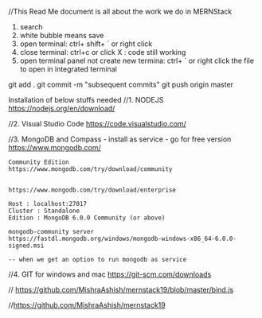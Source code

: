 //This Read Me document is all about the work we do in MERNStack
1. search 
2. white bubble means save
3. open terminal: ctrl+ shift+ ` or right click
4. close terminal: ctrl+c or click X : code still working 
5. open terminal panel not create new termina: ctrl+ ` or right click the file to open in integrated terminal

git add .
git commit -m "subsequent commits" 
git push origin master

Installation of below stuffs needed
//1. NODEJS
    https://nodejs.org/en/download/ 

//2. Visual Studio Code
    https://code.visualstudio.com/
    
//3. MongoDB and Compass - install as service - go for free version
    https://www.mongodb.com/
    
    Community Edition
    https://www.mongodb.com/try/download/community
    
    
    https://www.mongodb.com/try/download/enterprise
    
    Host : localhost:27017
    Cluster : Standalone
    Edition : MongoDB 6.0.0 Community (or above)
    
    mongodb-community server
    https://fastdl.mongodb.org/windows/mongodb-windows-x86_64-6.0.0-signed.msi
    
    -- when we get an option to run mongodb as service

//4. GIT for windows and mac
    https://git-scm.com/downloads

   // https://github.com/MishraAshish/mernstack19/blob/master/bind.js

   //https://github.com/MishraAshish/mernstack19